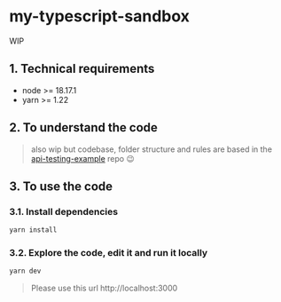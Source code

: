 # my-typescript-sandbox

WIP

## 1. Technical requirements

- node >= 18.17.1
- yarn >= 1.22

## 2. To understand the code

> also wip but codebase, folder structure and rules are based in the [api-testing-example](https://github.com/jersson/api-testing-example) repo :wink:

## 3. To use the code

### 3.1. Install dependencies

```bash
yarn install
```

### 3.2. Explore the code, edit it and run it locally

```bash
yarn dev
```

> Please use this url http://localhost:3000
